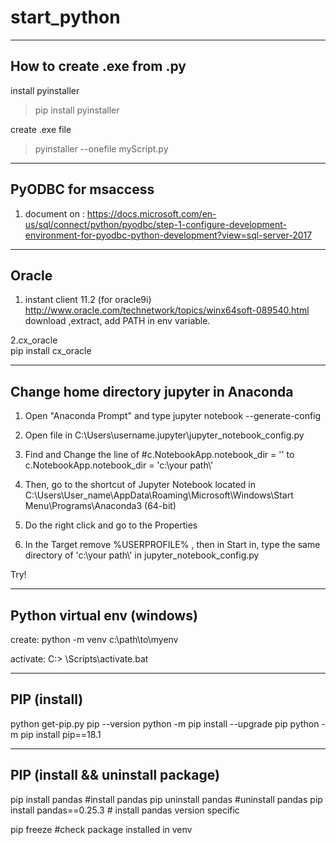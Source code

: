 # start_python

---------------------------------
How to create .exe from .py
---------------------------------
install pyinstaller
>pip install pyinstaller

create .exe file
>pyinstaller --onefile myScript.py


----------------------------------
PyODBC for msaccess
----------------------------------
1. document on : https://docs.microsoft.com/en-us/sql/connect/python/pyodbc/step-1-configure-development-environment-for-pyodbc-python-development?view=sql-server-2017


----------------------------------
Oracle
----------------------------------
1. instant client 11.2 (for oracle9i) http://www.oracle.com/technetwork/topics/winx64soft-089540.html
    download ,extract, add PATH in env variable.

2.cx_oracle     
    pip install cx_oracle
    
    
    



------------------------------------
 Change home directory jupyter in Anaconda 
------------------------------------
1. Open "Anaconda Prompt" and type jupyter notebook --generate-config

2. Open file in C:\Users\username\.jupyter\jupyter_notebook_config.py

3. Find and Change the line of #c.NotebookApp.notebook_dir = '' to c.NotebookApp.notebook_dir = 'c:\\your path\\'

4. Then, go to the shortcut of Jupyter Notebook located in C:\Users\User_name\AppData\Roaming\Microsoft\Windows\Start Menu\Programs\Anaconda3 (64-bit)

5. Do the right click and go to the Properties

6. In the Target  remove %USERPROFILE% , then in Start in, type the same directory of 'c:\\your path\\' in jupyter_notebook_config.py

 Try!





---------------------------------
Python virtual env  (windows)
--------------------------------
create:  python -m venv c:\path\to\myenv

activate: C:\> <venv>\Scripts\activate.bat
    
 
 ---------------------------------------
 PIP  (install)
 ---------------------------------------
 python get-pip.py
 pip --version
 python -m pip install --upgrade pip
 python -m pip install pip==18.1
 
 

--------------------------------------
PIP (install  && uninstall package)
--------------------------------------
pip install pandas      #install pandas
pip uninstall pandas    #uninstall pandas
pip install pandas==0.25.3 # install pandas version specific

pip freeze #check package installed in venv


